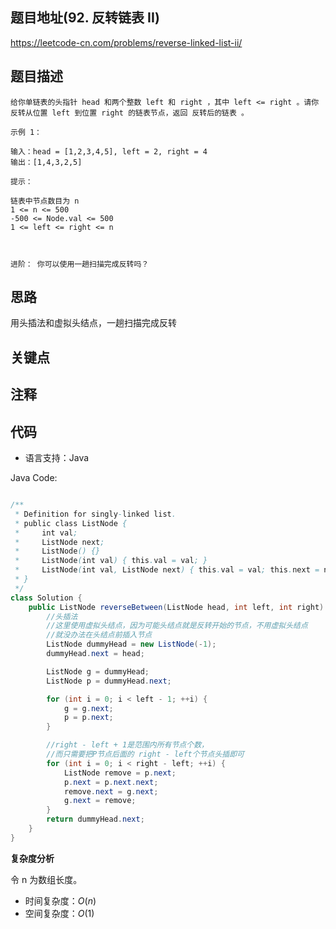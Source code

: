 
## 题目地址(92. 反转链表 II)

https://leetcode-cn.com/problems/reverse-linked-list-ii/

## 题目描述

```
给你单链表的头指针 head 和两个整数 left 和 right ，其中 left <= right 。请你反转从位置 left 到位置 right 的链表节点，返回 反转后的链表 。

示例 1：

输入：head = [1,2,3,4,5], left = 2, right = 4
输出：[1,4,3,2,5]
 
提示：

链表中节点数目为 n
1 <= n <= 500
-500 <= Node.val <= 500
1 <= left <= right <= n

 

进阶： 你可以使用一趟扫描完成反转吗？
```

## 思路
用头插法和虚拟头结点，一趟扫描完成反转

## 关键点
注释
-  

## 代码

- 语言支持：Java

Java Code:

```java

/**
 * Definition for singly-linked list.
 * public class ListNode {
 *     int val;
 *     ListNode next;
 *     ListNode() {}
 *     ListNode(int val) { this.val = val; }
 *     ListNode(int val, ListNode next) { this.val = val; this.next = next; }
 * }
 */
class Solution {
    public ListNode reverseBetween(ListNode head, int left, int right) {
        //头插法
        //这里使用虚拟头结点，因为可能头结点就是反转开始的节点，不用虚拟头结点
        //就没办法在头结点前插入节点
        ListNode dummyHead = new ListNode(-1);
        dummyHead.next = head;

        ListNode g = dummyHead;
        ListNode p = dummyHead.next;

        for (int i = 0; i < left - 1; ++i) {
            g = g.next;
            p = p.next;
        }

        //right - left + 1是范围内所有节点个数，
        //而只需要把P节点后面的 right - left个节点头插即可
        for (int i = 0; i < right - left; ++i) {
            ListNode remove = p.next;
            p.next = p.next.next;
            remove.next = g.next;
            g.next = remove;
        }
        return dummyHead.next;
    }
}

```


**复杂度分析**

令 n 为数组长度。

- 时间复杂度：$O(n)$
- 空间复杂度：$O(1)$


